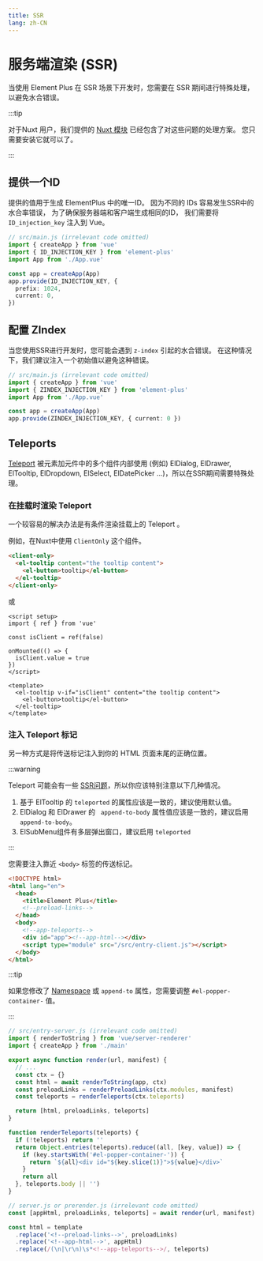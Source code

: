 ```yaml
---
title: SSR
lang: zh-CN
---
```


# 服务端渲染 (SSR)

当使用 Element Plus 在 SSR 场景下开发时，您需要在 SSR 期间进行特殊处理，以避免水合错误。

:::tip

对于Nuxt 用户，我们提供的 [Nuxt 模块](https://github.com/element-plus/element-plus-nuxt) 已经包含了对这些问题的处理方案。 您只需要安装它就可以了。

:::

## 提供一个ID

提供的值用于生成 ElementPlus 中的唯一ID。 因为不同的 IDs 容易发生SSR中的水合率错误， 为了确保服务器端和客户端生成相同的ID， 我们需要将 `ID_injection_key` 注入到 Vue。

```ts
// src/main.js (irrelevant code omitted)
import { createApp } from 'vue'
import { ID_INJECTION_KEY } from 'element-plus'
import App from './App.vue'

const app = createApp(App)
app.provide(ID_INJECTION_KEY, {
  prefix: 1024,
  current: 0,
})
```

## 配置 ZIndex

当您使用SSR进行开发时，您可能会遇到 `z-index` 引起的水合错误。 在这种情况下，我们建议注入一个初始值以避免这种错误。

```ts
// src/main.js (irrelevant code omitted)
import { createApp } from 'vue'
import { ZINDEX_INJECTION_KEY } from 'element-plus'
import App from './App.vue'

const app = createApp(App)
app.provide(ZINDEX_INJECTION_KEY, { current: 0 })
```

## Teleports

[Teleport](https://vuejs.org/guide/scaling-up/ssr.html#teleports) 被元素加元件中的多个组件内部使用 (例如) ElDialog, ElDrawer, ElTooltip, ElDropdown, ElSelect, ElDatePicker ...)，所以在SSR期间需要特殊处理。

### 在挂载时渲染 Teleport

一个较容易的解决办法是有条件渲染挂载上的 Teleport 。

例如，在Nuxt中使用 `ClientOnly` 这个组件。

```html
<client-only>
  <el-tooltip content="the tooltip content">
    <el-button>tooltip</el-button>
  </el-tooltip>
</client-only>
```

或

```vue
<script setup>
import { ref } from 'vue'

const isClient = ref(false)

onMounted(() => {
  isClient.value = true
})
</script>

<template>
  <el-tooltip v-if="isClient" content="the tooltip content">
    <el-button>tooltip</el-button>
  </el-tooltip>
</template>
```

### 注入 Teleport 标记

另一种方式是将传送标记注入到你的 HTML 页面末尾的正确位置。

:::warning

Teleport 可能会有一些 [SSR问题](https://github.com/vuejs/core/issues?q=is%3Aissue+is%3Aopen+ssr+teleport+)，所以你应该特别注意以下几种情况。

1. 基于 ElTooltip 的 `teleported` 的属性应该是一致的，建议使用默认值。
2. ElDialog 和 ElDrawer 的 ` append-to-body` 属性值应该是一致的，建议启用 `append-to-body`。
3. ElSubMenu组件有多层弹出窗口，建议启用 `teleported`

:::

您需要注入靠近 `<body>` 标签的传送标记。

```html
<!DOCTYPE html>
<html lang="en">
  <head>
    <title>Element Plus</title>
    <!--preload-links-->
  </head>
  <body>
    <!--app-teleports-->
    <div id="app"><!--app-html--></div>
    <script type="module" src="/src/entry-client.js"></script>
  </body>
</html>
```

:::tip

如果您修改了 [Namespace](./namespace.md) 或 `append-to` 属性，您需要调整 `#el-popper-container-` 值。

:::

```js
// src/entry-server.js (irrelevant code omitted)
import { renderToString } from 'vue/server-renderer'
import { createApp } from './main'

export async function render(url, manifest) {
  // ...
  const ctx = {}
  const html = await renderToString(app, ctx)
  const preloadLinks = renderPreloadLinks(ctx.modules, manifest)
  const teleports = renderTeleports(ctx.teleports)

  return [html, preloadLinks, teleports]
}

function renderTeleports(teleports) {
  if (!teleports) return ''
  return Object.entries(teleports).reduce((all, [key, value]) => {
    if (key.startsWith('#el-popper-container-')) {
      return `${all}<div id="${key.slice(1)}">${value}</div>`
    }
    return all
  }, teleports.body || '')
}
```

```js
// server.js or prerender.js (irrelevant code omitted)
const [appHtml, preloadLinks, teleports] = await render(url, manifest)

const html = template
  .replace('<!--preload-links-->', preloadLinks)
  .replace('<!--app-html-->', appHtml)
  .replace(/(\n|\r\n)\s*<!--app-teleports-->/, teleports)
```

